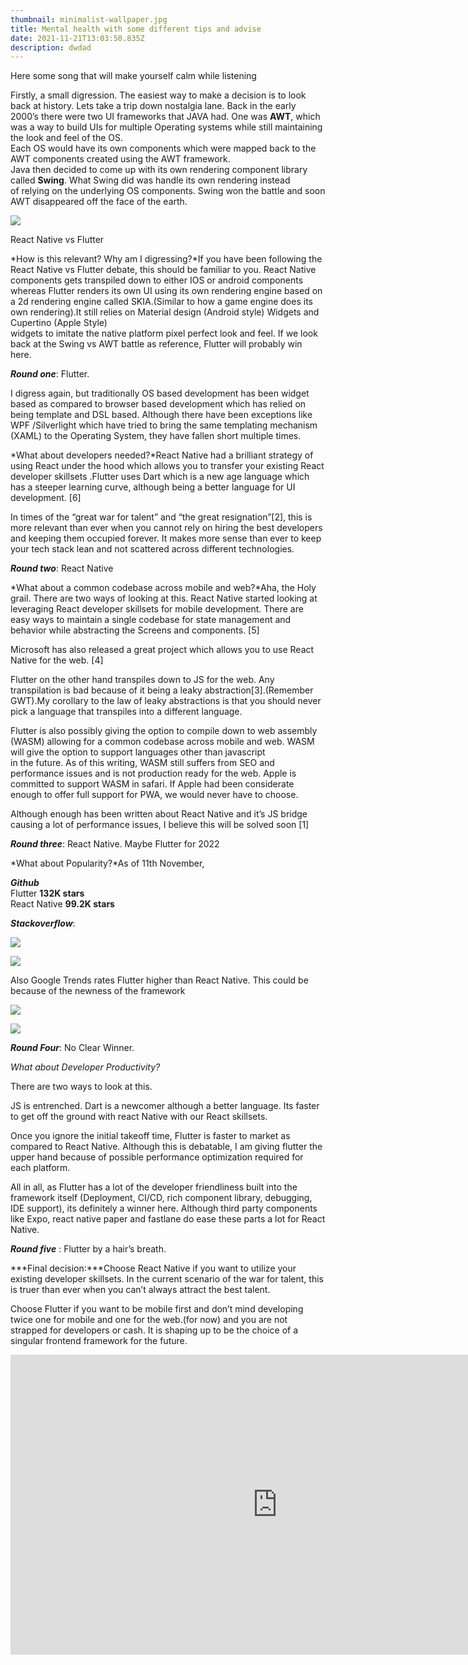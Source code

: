 ```yaml
---
thumbnail: minimalist-wallpaper.jpg
title: Mental health with some different tips and advise
date: 2021-11-21T13:03:50.835Z
description: dwdad
---
```

Here some song that will make yourself calm while listening

Firstly, a small digression. The easiest way to make a decision is to look back at history. Lets take a trip down nostalgia lane. Back in the early 2000’s there were two UI frameworks that JAVA had. One was **AWT**, which was a way to build UIs for multiple Operating systems while still maintaining the look and feel of the OS.\
Each OS would have its own components which were mapped back to the AWT components created using the AWT framework.\
Java then decided to come up with its own rendering component library called **Swing**. What Swing did was handle its own rendering instead\
of relying on the underlying OS components. Swing won the battle and soon AWT disappeared off the face of the earth.

![](https://miro.medium.com/max/700/0*Zrh5sOwLaEdWXRDs.jpeg)

React Native vs Flutter

*How is this relevant? Why am I digressing?*If you have been following the React Native vs Flutter debate, this should be familiar to you. React Native components gets transpiled down to either IOS or android components whereas Flutter renders its own UI using its own rendering engine based on a 2d rendering engine called SKIA.(Similar to how a game engine does its own rendering).It still relies on Material design (Android style) Widgets and Cupertino (Apple Style)\
widgets to imitate the native platform pixel perfect look and feel. If we look back at the Swing vs AWT battle as reference, Flutter will probably win here.

***Round one***: Flutter.

I digress again, but traditionally OS based development has been widget based as compared to browser based development which has relied on being template and DSL based. Although there have been exceptions like WPF /Silverlight which have tried to bring the same templating mechanism (XAML) to the Operating System, they have fallen short multiple times.

*What about developers needed?*React Native had a brilliant strategy of using React under the hood which allows you to transfer your existing React developer skillsets .Flutter uses Dart which is a new age language which has a steeper learning curve, although being a better language for UI development. \[6]

In times of the “great war for talent” and “the great resignation”\[2], this is more relevant than ever when you cannot rely on hiring the best developers and keeping them occupied forever. It makes more sense than ever to keep your tech stack lean and not scattered across different technologies.

***Round two***: React Native

*What about a common codebase across mobile and web?*Aha, the Holy grail. There are two ways of looking at this. React Native started looking at leveraging React developer skillsets for mobile development. There are easy ways to maintain a single codebase for state management and behavior while abstracting the Screens and components. \[5]

Microsoft has also released a great project which allows you to use React Native for the web. \[4]

Flutter on the other hand transpiles down to JS for the web. Any transpilation is bad because of it being a leaky abstraction\[3].(Remember GWT).My corollary to the law of leaky abstractions is that you should never pick a language that transpiles into a different language.

Flutter is also possibly giving the option to compile down to web assembly (WASM) allowing for a common codebase across mobile and web. WASM will give the option to support languages other than javascript\
in the future. As of this writing, WASM still suffers from SEO and performance issues and is not production ready for the web. Apple is committed to support WASM in safari. If Apple had been considerate enough to offer full support for PWA, we would never have to choose.

Although enough has been written about React Native and it’s JS bridge causing a lot of performance issues, I believe this will be solved soon \[1]

***Round three***: React Native. Maybe Flutter for 2022

*What about Popularity?*As of 11th November,

***Github***\
Flutter **132K stars**\
React Native **99.2K stars**

***Stackoverflow***:

![](https://miro.medium.com/max/30/0*v4pL25-eJJQ2Kn9j.png?q=20)

![](https://miro.medium.com/max/700/0*v4pL25-eJJQ2Kn9j.png)

Also Google Trends rates Flutter higher than React Native. This could be because of the newness of the framework

![](https://miro.medium.com/max/30/1*Q1K-Qs8j_4UcqHaXdhlEbw.png?q=20)

![](https://miro.medium.com/max/700/1*Q1K-Qs8j_4UcqHaXdhlEbw.png)

***Round Four***: No Clear Winner.

*What about Developer Productivity?*

There are two ways to look at this.

JS is entrenched. Dart is a newcomer although a better language. Its faster to get off the ground with react Native with our React skillsets.

Once you ignore the initial takeoff time, Flutter is faster to market as compared to React Native. Although this is debatable, I am giving flutter the upper hand because of possible performance optimization required for each platform.

All in all, as Flutter has a lot of the developer friendliness built into the framework itself (Deployment, CI/CD, rich component library, debugging, IDE support), its definitely a winner here. Although third party components like Expo, react native paper and fastlane do ease these parts a lot for React Native.

***Round five*** : Flutter by a hair’s breath.

***Final decision:***Choose React Native if you want to utilize your existing developer skillsets. In the current scenario of the war for talent, this is truer than ever when you can’t always attract the best talent.

Choose Flutter if you want to be mobile first and don’t mind developing twice one for mobile and one for the web.(for now) and you are not strapped for developers or cash. It is shaping up to be the choice of a singular frontend framework for the future.

<iframe width="853" height="480" src="https://www.youtube.com/embed/sNs8-RBMqWk" title="YouTube video player" frameborder="0" allow="accelerometer; autoplay; clipboard-write; encrypted-media; gyroscope; picture-in-picture" allowfullscreen></iframe>